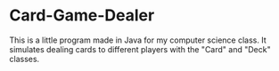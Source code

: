 # Card-Game-Dealer
This is a little program made in Java for my computer science class. It simulates dealing cards to different players with the "Card" and "Deck" classes. 
